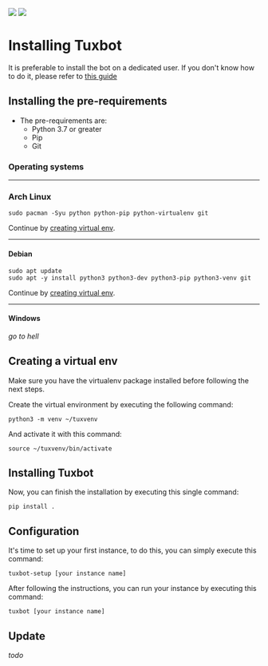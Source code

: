 ![](https://img.shields.io/badge/python-3.7%20%7C%203.8%20%7C%203.9%20%7C%203.10-%23007ec6)
![](https://img.shields.io/badge/dynamic/json?color=%23dfb317&label=issues&query=%24.open_issues_count&suffix=%20open&url=https%3A%2F%2Fgit.gnous.eu%2Fapi%2Fv1%2Frepos%2FGnousEU%2Ftuxbot-bot%2F)

# Installing Tuxbot

It is preferable to install the bot on a dedicated user. If you don't know how to do it, please refer to [this guide](https://www.digitalocean.com/community/tutorials/how-to-create-a-sudo-user-on-ubuntu-quickstart)

## Installing the pre-requirements

  - The pre-requirements are:
      - Python 3.7 or greater
      - Pip
      - Git

### Operating systems

-----

### Arch Linux

```shell script
sudo pacman -Syu python python-pip python-virtualenv git
```

Continue by [creating virtual env](#creating-a-virtual-env).

-----

#### Debian

```shell script
sudo apt update
sudo apt -y install python3 python3-dev python3-pip python3-venv git
```

Continue by [creating virtual env](#creating-a-virtual-env).

-----

#### Windows

*go to hell*

## Creating a virtual env

Make sure you have the virtualenv package installed before following the next steps.

Create the virtual environment by executing the following command:
```shell script
python3 -m venv ~/tuxvenv
```

And activate it with this command:
```shell script
source ~/tuxvenv/bin/activate
```

## Installing Tuxbot

Now, you can finish the installation by executing this single command:
```shell script
pip install .
```

## Configuration

It's time to set up your first instance, to do this, you can simply execute this command:

```shell script
tuxbot-setup [your instance name]
```

After following the instructions, you can run your instance by executing this command:

```shell script
tuxbot [your instance name]
```


## Update

*todo*